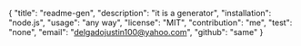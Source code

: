 {
	"title": "readme-gen",
	"description": "it is a generator",
	"installation": "node.js",
	"usage": "any way",
	"license": "MIT",
	"contribution": "me",
	"test": "none",
	"email": "delgadojustin100@yahoo.com",
	"github": "same"
}